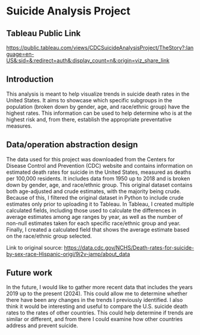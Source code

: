 # Suicide Analysis Project

## Tableau Public Link
https://public.tableau.com/views/CDCSuicideAnalysisProject/TheStory?:language=en-US&:sid=&:redirect=auth&:display_count=n&:origin=viz_share_link

## Introduction
This analysis is meant to help visualize trends in suicide death rates in the United States. It aims to showcase which specific subgroups in the population (broken down by gender, age, and race/ethnic group) have the highest rates. This information can be used to help determine who is at the highest risk and, from there, establish the appropriate preventative measures.  

## Data/operation abstraction design
The data used for this project was downloaded from the Centers for Disease Control and Prevention (CDC) website and contains information on estimated death rates for suicide in the United States, measured as deaths per 100,000 residents. It includes data from 1950 up to 2018 and is broken down by gender, age, and race/ethnic group. This original dataset contains both age-adjusted and crude estimates, with the majority being crude. Because of this, I filtered the original dataset in Python to include crude estimates only prior to uploading it to Tableau. In Tableau, I created multiple calculated fields, including those used to calculate the differences in average estimates among age ranges by year, as well as the number of non-null estimates taken for each specific race/ethnic group and year. Finally, I created a calculated field that shows the average estimate based on the race/ethnic group selected.

Link to original source: https://data.cdc.gov/NCHS/Death-rates-for-suicide-by-sex-race-Hispanic-origi/9j2v-jamp/about_data

## Future work
In the future, I would like to gather more recent data that includes the years 2019 up to the present (2024). This could allow me to determine whether there have been any changes in the trends I previously identified. I also think it would be interesting and useful to compare the U.S. suicide death rates to the rates of other countries. This could help determine if trends are similar or different, and from there I could examine how other countries address and prevent suicide. 
